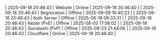 | 2025-09-18 20:46:43 | Website | Online | 2025-09-18 20:46:40 |
| 2025-09-18 20:46:43 | Registration | Offline | 2025-09-09 16:40:23 |
| 2025-09-18 20:46:43 | Auth Server | Offline | 2025-08-18 09:33:31 |
| 2025-09-18 20:46:43 | Kezan (PvE) | Offline | 2025-08-03 17:58:02 |
| 2025-09-18 20:46:43 | Gurubashi (PvP) | Offline | 2025-08-23 21:44:06 |
| 2025-09-18 20:46:43 | Cloudflare | Online | 2025-09-18 20:46:40 |
